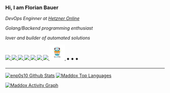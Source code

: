 ### Hi, I am Florian Bauer

_DevOps Enginner at [Hetzner Online](https://hetzner.com)_

_Golang/Backend programming enthusiast_

_lover and builder of automated solutions_


<p align="left">  
  <a href="https://go.dev/" target="_blank"> <img src="https://img.icons8.com/color/48/000000/golang.png"/> </a>
  <a href="https://learn.microsoft.com/en-us/dotnet/csharp/" target="_blank"> <img src="https://img.icons8.com/color/48/000000/c-sharp-logo.png"/> </a>
  <a href="https://dotnet.microsoft.com/" target="_blank"> <img src="https://img.icons8.com/external-tal-revivo-filled-tal-revivo/48/external-dot-net-domain-for-sale-under-landing-page-template-landing-filled-tal-revivo.png"/> </a>
  <a href="https://puppet.com" target="_blank"> <img src="https://puppet-docs-herrera.netlify.app/images/product-cards/puppet-card.svg"/> </a>
  <a href="https://kubernetes.io" target="_blank"> <img src="https://img.icons8.com/color/48/000000/kubernetes.png"/> </a>
  <a href="https://www.docker.com" target="_blank"> <img src="https://img.icons8.com/color/48/000000/docker.png"/> </a>
  <a href="https://nginx.com" target="_blank"> <img src="https://img.icons8.com/color/48/000000/nginx.png"/> </a>
  <a href="https://traefik.io" target="_blank"> <img width="48px" src="https://github.com/traefik/traefik/blob/master/docs/content/assets/img/traefik.logo.png"/> </a>
  <font size="+6">...</font>
</p>

---

<a href="https://github.com/enp0s10-GH/github-readme-stats"><img alt="enp0s10 Github Stats" src="https://github-readme-stats.vercel.app/api?username=fsrv-xyz&show_icons=true&count_private=true&theme=react&hide_border=true&bg_color=0D1117&hide_title=true" /></a>
<a href="https://github.com/Maddox3306/github-readme-stats"><img alt="Maddox Top Languages" src="https://github-readme-stats.vercel.app/api/top-langs/?username=fsrv-xyz&langs_count=8&count_private=true&layout=compact&theme=react&hide_border=true&bg_color=0D1117&hide_title=true"/></a>

<a href="https://github.com/fsrv-xyz/github-readme-activity-graph"><img alt="Maddox Activity Graph" src="https://activity-graph.herokuapp.com/graph?username=fsrv-xyz&bg_color=0D1117&color=5BCDEC&line=5BCDEC&point=FFFFFF&hide_border=true&hide_title=true" /></a>
